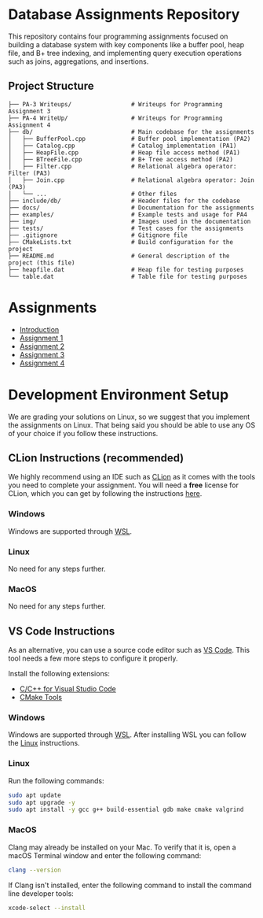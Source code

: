 # Database Assignments Repository

This repository contains four programming assignments focused on building a database system with key components like a buffer pool, heap file, and B+ tree indexing, and implementing query execution operations such as joins, aggregations, and insertions.

## Project Structure


```
├── PA-3 Writeups/                 # Writeups for Programming Assignment 3
├── PA-4 WriteUp/                  # Writeups for Programming Assignment 4
├── db/                            # Main codebase for the assignments
│   ├── BufferPool.cpp             # Buffer pool implementation (PA2)
│   ├── Catalog.cpp                # Catalog implementation (PA1)
│   ├── HeapFile.cpp               # Heap file access method (PA1)
│   ├── BTreeFile.cpp              # B+ Tree access method (PA2)
│   ├── Filter.cpp                 # Relational algebra operator: Filter (PA3)
│   ├── Join.cpp                   # Relational algebra operator: Join (PA3)
│   └── ...                        # Other files
├── include/db/                    # Header files for the codebase
├── docs/                          # Documentation for the assignments
├── examples/                      # Example tests and usage for PA4
├── img/                           # Images used in the documentation
├── tests/                         # Test cases for the assignments
├── .gitignore                     # Gitignore file
├── CMakeLists.txt                 # Build configuration for the project
├── README.md                      # General description of the project (this file)
├── heapfile.dat                   # Heap file for testing purposes
└── table.dat                      # Table file for testing purposes
```



# Assignments
- [Introduction](docs/README.md)
- [Assignment 1](docs/pa1.md)
- [Assignment 2](docs/pa2.md)
- [Assignment 3](docs/pa3.md)
- [Assignment 4](docs/pa4.md)

# Development Environment Setup

We are grading your solutions on Linux, so we suggest that you implement the assignments on Linux.
That being said you should be able to use any OS of your choice if you follow these instructions.

## CLion Instructions (recommended)

We highly recommend using an IDE such as [CLion](https://www.jetbrains.com/clion/) as it comes with the tools you need to complete your assignment. You will need a **free** license for CLion, which you can get by following the instructions [here](https://www.jetbrains.com/shop/eform/students).

### Windows

Windows are supported through [WSL](https://learn.microsoft.com/en-us/windows/wsl/install).

### Linux

No need for any steps further.

### MacOS

No need for any steps further.

## VS Code Instructions

As an alternative, you can use a source code editor such as [VS Code](https://code.visualstudio.com/). This tool needs a few more steps to configure it properly.

Install the following extensions:
- [C/C++ for Visual Studio Code](https://marketplace.visualstudio.com/items?itemName=ms-vscode.cpptools)
- [CMake Tools](https://marketplace.visualstudio.com/items?itemName=ms-vscode.cmake-tools)

### Windows

Windows are supported through [WSL](https://learn.microsoft.com/en-us/windows/wsl/install).
After installing WSL you can follow the [Linux](#linux-1) instructions.

### Linux

Run the following commands:
```bash
sudo apt update
sudo apt upgrade -y
sudo apt install -y gcc g++ build-essential gdb make cmake valgrind
```

### MacOS

Clang may already be installed on your Mac. To verify that it is, open a macOS Terminal window and enter the following command:
```zsh
clang --version
```
If Clang isn't installed, enter the following command to install the command line developer tools:
```zsh
xcode-select --install
```
